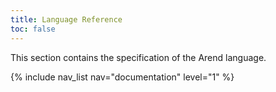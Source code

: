 ```yaml
---
title: Language Reference
toc: false
---
```


This section contains the specification of the Arend language.

{% include nav_list nav="documentation" level="1" %}
